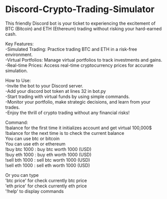 # Discord-Crypto-Trading-Simulator
 This friendly Discord bot is your ticket to experiencing the excitement of BTC (Bitcoin) and ETH (Ethereum) trading without risking your hard-earned cash.

Key Features:\
-Simulated Trading: Practice trading BTC and ETH in a risk-free environment.\
-Virtual Portfolios: Manage virtual portfolios to track investments and gains.\
-Real-time Prices: Access real-time cryptocurrency prices for accurate simulation.

How to Use:\
-Invite the bot to your Discord server.\
-Add your discord bot token at lines 32 in bot.py\
-Start trading with virtual funds by using simple commands.\
-Monitor your portfolio, make strategic decisions, and learn from your trades.\
-Enjoy the thrill of crypto trading without any financial risks!

Command:\
!balance for the first time it initializes account and get virtual 100,000$\
!balance for the next time is to check the current balance\
You can use btc or bitcoin\
You can use eth or ethereum\
!buy btc 1000 : buy btc worth 1000 (USD)\
!buy eth 1000 : buy eth worth 1000 (USD)\
!sell bth 1000 : sell btc worth 1000 (USD)\
!sell eth 1000 : sell eth worth 1000 (USD)

Or you can type\
'btc price' for check currently btc price\
'eth price' for check currently eth price\
'!help'     to display commands
